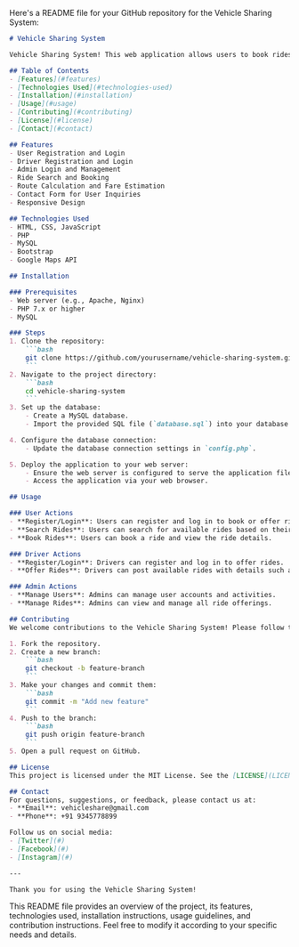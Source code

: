 Here's a README file for your GitHub repository for the Vehicle Sharing System:

```markdown
# Vehicle Sharing System

Vehicle Sharing System! This web application allows users to book rides, offer rides, and manage ride-sharing operations efficiently. Built with modern web technologies, it ensures a seamless experience for both drivers and passengers.

## Table of Contents
- [Features](#features)
- [Technologies Used](#technologies-used)
- [Installation](#installation)
- [Usage](#usage)
- [Contributing](#contributing)
- [License](#license)
- [Contact](#contact)

## Features
- User Registration and Login
- Driver Registration and Login
- Admin Login and Management
- Ride Search and Booking
- Route Calculation and Fare Estimation
- Contact Form for User Inquiries
- Responsive Design

## Technologies Used
- HTML, CSS, JavaScript
- PHP
- MySQL
- Bootstrap
- Google Maps API

## Installation

### Prerequisites
- Web server (e.g., Apache, Nginx)
- PHP 7.x or higher
- MySQL

### Steps
1. Clone the repository:
    ```bash
    git clone https://github.com/yourusername/vehicle-sharing-system.git
    ```
2. Navigate to the project directory:
    ```bash
    cd vehicle-sharing-system
    ```
3. Set up the database:
    - Create a MySQL database.
    - Import the provided SQL file (`database.sql`) into your database.

4. Configure the database connection:
    - Update the database connection settings in `config.php`.

5. Deploy the application to your web server:
    - Ensure the web server is configured to serve the application files.
    - Access the application via your web browser.

## Usage

### User Actions
- **Register/Login**: Users can register and log in to book or offer rides.
- **Search Rides**: Users can search for available rides based on their location and destination.
- **Book Rides**: Users can book a ride and view the ride details.

### Driver Actions
- **Register/Login**: Drivers can register and log in to offer rides.
- **Offer Rides**: Drivers can post available rides with details such as route, date, and time.

### Admin Actions
- **Manage Users**: Admins can manage user accounts and activities.
- **Manage Rides**: Admins can view and manage all ride offerings.

## Contributing
We welcome contributions to the Vehicle Sharing System! Please follow these steps to contribute:

1. Fork the repository.
2. Create a new branch:
    ```bash
    git checkout -b feature-branch
    ```
3. Make your changes and commit them:
    ```bash
    git commit -m "Add new feature"
    ```
4. Push to the branch:
    ```bash
    git push origin feature-branch
    ```
5. Open a pull request on GitHub.

## License
This project is licensed under the MIT License. See the [LICENSE](LICENSE) file for details.

## Contact
For questions, suggestions, or feedback, please contact us at:
- **Email**: vehicleshare@gmail.com
- **Phone**: +91 9345778899

Follow us on social media:
- [Twitter](#)
- [Facebook](#)
- [Instagram](#)

---

Thank you for using the Vehicle Sharing System!
```

This README file provides an overview of the project, its features, technologies used, installation instructions, usage guidelines, and contribution instructions. Feel free to modify it according to your specific needs and details.
